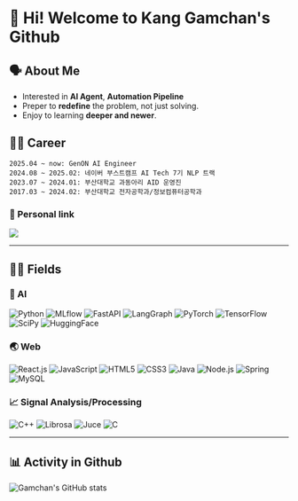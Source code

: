 # 🤵 Hi! Welcome to Kang Gamchan's Github

## 🗣️ About Me
- Interested in **AI Agent**, **Automation Pipeline**
- Preper to **redefine** the problem, not just solving.
- Enjoy to learning **deeper and newer**.

## 🧑‍💻 Career

```
2025.04 ~ now: GenON AI Engineer
2024.08 ~ 2025.02: 네이버 부스트캠프 AI Tech 7기 NLP 트랙 
2023.07 ~ 2024.01: 부산대학교 과동아리 AID 운영진 
2017.03 ~ 2024.02: 부산대학교 전자공학과/정보컴퓨터공학과
```

### 🔗 Personal link 
<a href="https://linktr.ee/kanggamchan" target="_blank"><img src="https://img.shields.io/badge/Linktree-43E55E"/></a>
<hr>

## 🧑‍💻 Fields

### 🤖 AI
![Python](https://img.shields.io/badge/python-3776AB)
![MLflow](https://img.shields.io/badge/MLflow-%231080DB)
![FastAPI](https://img.shields.io/badge/FastAPI-%23419285)
![LangGraph](https://img.shields.io/badge/LangGraph-%231C3C3C)
![PyTorch](https://img.shields.io/badge/PyTorch-%23EE4C2C)
![TensorFlow](https://img.shields.io/badge/TensorFlow-%23FF6F00)
![SciPy](https://img.shields.io/badge/SciPy-%230C55A5)
![HuggingFace](https://img.shields.io/badge/HuggingFace-%23FFD21E)

### 🌏 Web
![React.js](https://img.shields.io/badge/React-%2361DAFB)
![JavaScript](https://img.shields.io/badge/JavaScript-F7DF1E)
![HTML5](https://img.shields.io/badge/html5-E34F26)
![CSS3](https://img.shields.io/badge/css3-1572B6)
![Java](https://img.shields.io/badge/Java-007396)
![Node.js](https://img.shields.io/badge/node.js-%236DA55F)
![Spring](https://img.shields.io/badge/Spring-%236DB33F)
![MySQL](https://img.shields.io/badge/MySQL-4479A1)

### 📈 Signal Analysis/Processing
![C++](https://img.shields.io/badge/C++-00599C)
![Librosa](https://img.shields.io/badge/Librosa-%23632CA6)
![Juce](https://img.shields.io/badge/Juce-%238DC63F)
![C](https://img.shields.io/badge/C-A8B9CC)

<hr>

## 📊 Activity in Github
![Gamchan's GitHub stats](https://github-readme-stats.vercel.app/api?username=gsgh3016&show_icons=true&theme=radical)
